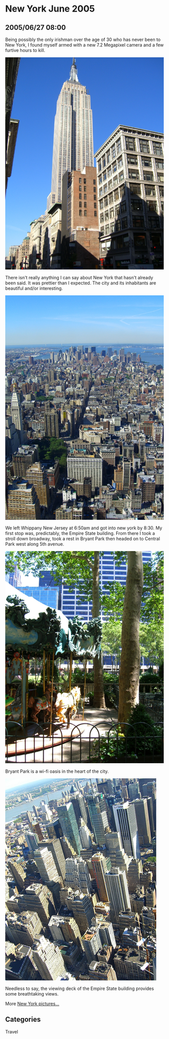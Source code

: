 # New York June 2005
## 2005/06/27 08:00

Being possibly the only irishman over the age of 30 who has never been
to New York, I found myself armed with a new 7.2 Megapixel camera and
a few furtive hours to kill. 

![Empire State Builing from Street level](images/xanadb/newyork/empirestate.jpg)

There isn't really anything I can say about New York that hasn't
already been said. It was prettier than I expected. The city and its
inhabitants are beautiful and/or interesting. 

![Manhattan](images/xanadb/newyork/lookingSouth1024.jpg)

We left Whippany New Jersey at 6:50am and got into new york by
8:30. My first stop was, predictably, the Empire State building. From
there I took a stroll down broadway, took a rest in Bryant Park then
headed on to Central Park west along 5th avenue.


![Bryant Park](images/xanadb/newyork/bryant2.jpg)

Bryant Park is a wi-fi oasis in the heart of the city. 

![Vertigo on top of the Empire State building](images/xanadb/newyork/vertigo.jpg)

Needless to say, the viewing deck of the Empire State building provides some breathtaking views.

More [New York pictures...](images/xanadb/newyork/)

## Categories
Travel

